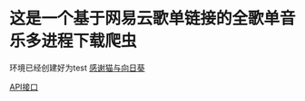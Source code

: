 # 这是一个基于网易云歌单链接的全歌单音乐多进程下载爬虫

环境已经创建好为test
[感谢猫与向日葵](https://imjad.cn/)

[API接口](https://api.imjad.cn/)